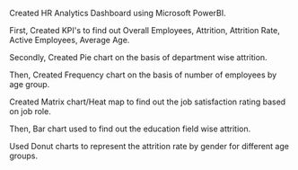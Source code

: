 Created HR Analytics Dashboard using Microsoft PowerBI.

First, Created KPI's to find out Overall Employees, Attrition, Attrition Rate, Active Employees, Average Age.

Secondly, Created Pie chart on the basis of department wise attrition.

Then, Created Frequency chart on the basis of number of employees by age group. 

Created Matrix chart/Heat map to find out the job satisfaction rating based on job role.

Then, Bar chart used to find out the education field wise attrition.

Used Donut charts to represent the attrition rate by gender for different age groups.

